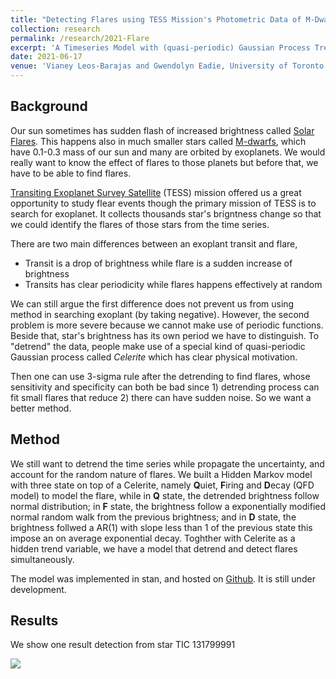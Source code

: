```yaml
---
title: "Detecting Flares using TESS Mission's Photometric Data of M-Dwarfs"
collection: research
permalink: /research/2021-Flare
excerpt: 'A Timeseries Model with (quasi-periodic) Gaussian Process Trend and Hidden Markov Firing'
date: 2021-06-17
venue: 'Vianey Leos-Barajas and Gwendolyn Eadie, University of Toronto'
---
```


## Background

Our sun sometimes has sudden flash of increased brightness called [Solar Flares](https://en.wikipedia.org/wiki/Solar_flare). This happens also in much smaller stars called [M-dwarfs](https://en.wikipedia.org/wiki/Red_dwarf), which have 0.1-0.3 mass of our sun and many are orbited by exoplanets. We would really want to know the effect of flares to those planets but before that, we have to be able to find flares. 

[Transiting Exoplanet Survey Satellite](https://en.wikipedia.org/wiki/Transiting_Exoplanet_Survey_Satellite) (TESS) mission offered us a great opportunity to study flear events though the primary mission of TESS is to search for exoplanet. It collects thousands star's brigntness change so that we could identify the flares of those stars from the time series. 

There are two main differences between an exoplant transit and flare,
- Transit is a drop of brightness while flare is a sudden increase of brightness
- Transits has clear periodicity while flares happens effectively at random

We can still argue the first difference does not prevent us from using method in searching exoplant (by taking negative). However, the second problem is more severe because we cannot make use of periodic functions. Beside that, star's brightness has its own period we have to distinguish. To "detrend" the data, people make use of a special kind of quasi-periodic Gaussian process called *Celerite* which has clear physical motivation.

Then one can use 3-sigma rule after the detrending to find flares, whose sensitivity and specificity can both be bad since 1) detrending process can fit small flares that reduce 2) there can have sudden noise. So we want a better method.

## Method 

We still want to detrend the time series while propagate the uncertainty, and account for the random nature of flares. We built a Hidden Markov model with three state on top of a Celerite, namely **Q**uiet, **F**iring and **D**ecay (QFD model) to model the flare, while in **Q** state, the detrended brightness follow normal distribution; in **F** state, the brightness follow a exponentially modified normal random walk from the previous brightness; and in **D** state, the brightness follwed a AR(1) with slope less than 1 of the previous state this impose an on average exponential decay. Toghther with Celerite as a hidden trend variable, we have a model that detrend and detect flares simultaneously. 

The model was implemented in stan, and hosted on [Github](https://github.com/YunyiShen/AstroHMMs). It is still under development.

## Results

We show one result detection from star TIC 131799991

![](http://YunyiShen.github.io/files/Research_figs/FlareDet/det.png)


